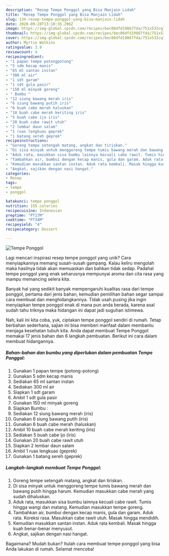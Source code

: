 ```yaml
---
description: "Resep Tempe Ponggol yang Bisa Manjain Lidah"
title: "Resep Tempe Ponggol yang Bisa Manjain Lidah"
slug: 134-resep-tempe-ponggol-yang-bisa-manjain-lidah
date: 2020-09-28T13:10:35.296Z
image: https://img-global.cpcdn.com/recipes/bec06dfd19867fda/751x532cq70/tempe-ponggol-foto-resep-utama.jpg
thumbnail: https://img-global.cpcdn.com/recipes/bec06dfd19867fda/751x532cq70/tempe-ponggol-foto-resep-utama.jpg
cover: https://img-global.cpcdn.com/recipes/bec06dfd19867fda/751x532cq70/tempe-ponggol-foto-resep-utama.jpg
author: Myrtie Watkins
ratingvalue: 3.9
reviewcount: 4
recipeingredient:
- "1 papan tempe potongpotong"
- "5 sdm kecap manis"
- "65 ml santan instan"
- "300 ml air"
- "1 sdt garam"
- "1 sdt gula pasir"
- "150 ml minyak goreng"
- " Bumbu "
- "12 siung bawang merah iris"
- "6 siung bawang putih iris"
- "6 buah cabe merah haluskan"
- "10 buah cabe merah keriting iris"
- "5 buah cabe ijo iris"
- "20 buah cabe rawit utuh"
- "2 lembar daun salam"
- "1 ruas lengkuas geprek"
- "1 batang sereh geprek"
recipeinstructions:
- "Goreng tempe setengah matang, angkat dan tiriskan."
- "Di sisa minyak untuk menggoreng tempe tumis bawang merah dan bawang putih hingga harum. Kemudian masukkan cabe merah yang sudah dihaluskan."
- "Aduk rata, masukkan sisa bumbu lainnya kecuali cabe rawit. Tumis hingga wangi dan matang. Kemudian masukkan tempe goreng."
- "Tambahkan air, bumbui dengan kecap manis, gula dan garam. Aduk rata. Koreksi rasa. Masukkan cabe rawit utuh. Masak hingga mendidih."
- "Kemudian masukkan santan instan. Aduk rata kembali. Masak hingga kuah benar-benar menyusut."
- "Angkat, sajikan dengan nasi hangat."
categories:
- Resep
tags:
- tempe
- ponggol

katakunci: tempe ponggol 
nutrition: 155 calories
recipecuisine: Indonesian
preptime: "PT17M"
cooktime: "PT34M"
recipeyield: "4"
recipecategory: Dessert

---
```



![Tempe Ponggol](https://img-global.cpcdn.com/recipes/bec06dfd19867fda/751x532cq70/tempe-ponggol-foto-resep-utama.jpg)

Lagi mencari inspirasi resep tempe ponggol yang unik? Cara menyiapkannya memang susah-susah gampang. Kalau keliru mengolah maka hasilnya tidak akan memuaskan dan bahkan tidak sedap. Padahal tempe ponggol yang enak seharusnya mempunyai aroma dan cita rasa yang mampu memancing selera kita.



Banyak hal yang sedikit banyak mempengaruhi kualitas rasa dari tempe ponggol, pertama dari jenis bahan, kemudian pemilihan bahan segar sampai cara membuat dan menghidangkannya. Tidak usah pusing jika ingin menyiapkan tempe ponggol enak di mana pun anda berada, karena asal sudah tahu triknya maka hidangan ini dapat jadi suguhan istimewa.


Nah, kali ini kita coba, yuk, ciptakan tempe ponggol sendiri di rumah. Tetap berbahan sederhana, sajian ini bisa memberi manfaat dalam membantu menjaga kesehatan tubuh kita. Anda dapat membuat Tempe Ponggol memakai 17 jenis bahan dan 6 langkah pembuatan. Berikut ini cara dalam membuat hidangannya.

<!--inarticleads1-->

##### Bahan-bahan dan bumbu yang diperlukan dalam pembuatan Tempe Ponggol:

1. Gunakan 1 papan tempe (potong-potong)
1. Gunakan 5 sdm kecap manis
1. Sediakan 65 ml santan instan
1. Sediakan 300 ml air
1. Siapkan 1 sdt garam
1. Ambil 1 sdt gula pasir
1. Gunakan 150 ml minyak goreng
1. Siapkan  Bumbu :
1. Sediakan 12 siung bawang merah (iris)
1. Gunakan 6 siung bawang putih (iris)
1. Gunakan 6 buah cabe merah (haluskan)
1. Ambil 10 buah cabe merah keriting (iris)
1. Sediakan 5 buah cabe ijo (iris)
1. Gunakan 20 buah cabe rawit utuh
1. Siapkan 2 lembar daun salam
1. Ambil 1 ruas lengkuas (geprek)
1. Gunakan 1 batang sereh (geprek)




<!--inarticleads2-->

##### Langkah-langkah membuat Tempe Ponggol:

1. Goreng tempe setengah matang, angkat dan tiriskan.
1. Di sisa minyak untuk menggoreng tempe tumis bawang merah dan bawang putih hingga harum. Kemudian masukkan cabe merah yang sudah dihaluskan.
1. Aduk rata, masukkan sisa bumbu lainnya kecuali cabe rawit. Tumis hingga wangi dan matang. Kemudian masukkan tempe goreng.
1. Tambahkan air, bumbui dengan kecap manis, gula dan garam. Aduk rata. Koreksi rasa. Masukkan cabe rawit utuh. Masak hingga mendidih.
1. Kemudian masukkan santan instan. Aduk rata kembali. Masak hingga kuah benar-benar menyusut.
1. Angkat, sajikan dengan nasi hangat.




Bagaimana? Mudah bukan? Itulah cara membuat tempe ponggol yang bisa Anda lakukan di rumah. Selamat mencoba!
